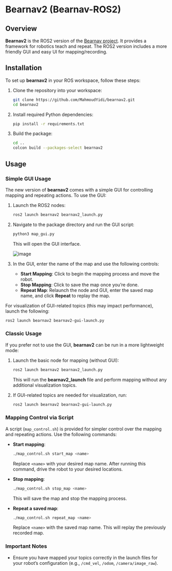 # Bearnav2 (Bearnav-ROS2)

## Overview

**Bearnav2** is the ROS2 version of the [Bearnav project](https://github.com/LCAS/bearnav2). It provides a framework for robotics teach and repeat. The ROS2 version includes a more friendly GUI and easy UI for mapping/recording. 

## Installation

To set up **bearnav2** in your ROS workspace, follow these steps:

1. Clone the repository into your workspace:
    ```bash
    git clone https://github.com/MahmoudYidi/bearnav2.git
    cd bearnav2
    ```

2. Install required Python dependencies:
    ```bash
    pip install -r requirements.txt
    ```

3. Build the package:
    ```bash
    cd ..
    colcon build --packages-select bearnav2
    ```

## Usage

### Simple GUI Usage

The new version of **bearnav2** comes with a simple GUI for controlling mapping and repeating actions. To use the GUI:

1. Launch the ROS2 nodes:
    ```bash
    ros2 launch bearnav2 bearnav2_launch.py
    ```

2. Navigate to the package directory and run the GUI script:
    ```bash
    python3 map_gui.py
    ```

    This will open the GUI interface.

    ![image](https://github.com/user-attachments/assets/b5106119-949f-49ec-9465-f7faaff218d6)

3. In the GUI, enter the name of the map and use the following controls:
    - **Start Mapping**: Click to begin the mapping process and move the robot.
    - **Stop Mapping**: Click to save the map once you’re done.
    - **Repeat Map**: Relaunch the node and GUI, enter the saved map name, and click **Repeat** to replay the map.

For visualization of GUI-related topics (this may impact performance), launch the following:
```bash
ros2 launch bearnav2 bearnav2-gui-launch.py
```

### Classic Usage

If you prefer not to use the GUI, **bearnav2** can be run in a more lightweight mode:

1. Launch the basic node for mapping (without GUI):
    ```bash
    ros2 launch bearnav2 bearnav2_launch.py
    ```

    This will run the **bearnav2_launch** file and perform mapping without any additional visualization topics.

2. If GUI-related topics are needed for visualization, run:
    ```bash
    ros2 launch bearnav2 bearnav2-gui-launch.py
    ```

### Mapping Control via Script

A script (`map_control.sh`) is provided for simpler control over the mapping and repeating actions. Use the following commands:

- **Start mapping**:
    ```bash
    ./map_control.sh start_map <name>
    ```

    Replace `<name>` with your desired map name. After running this command, drive the robot to your desired locations.

- **Stop mapping**:
    ```bash
    ./map_control.sh stop_map <name>
    ```

    This will save the map and stop the mapping process.

- **Repeat a saved map**:
    ```bash
    ./map_control.sh repeat_map <name>
    ```

    Replace `<name>` with the saved map name. This will replay the previously recorded map.

### Important Notes

- Ensure you have mapped your topics correctly in the launch files for your robot’s configuration (e.g., `/cmd_vel`, `/odom`, `/camera/image_raw`).

